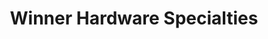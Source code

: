 ---
title: "Winner Hardware Specialties"
url: /indianapolis/winner-hardware-specialties/
shop: Eisenwaren
---